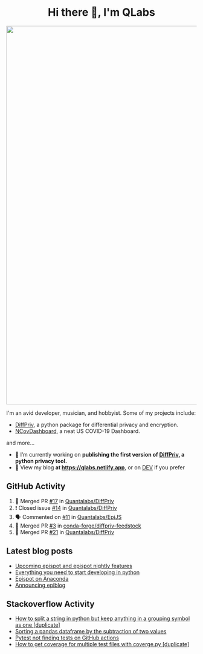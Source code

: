 <h1 align="center">Hi there 👋, I'm QLabs </h1>
<img src="https://i.ibb.co/mbr1j6p/Qlabs.png" width="1000px">

I'm an avid developer, musician, and hobbyist. Some of my projects include:
- [DiffPriv](https://github.com/Quantalabs/DiffPriv), a python package for differential privacy and encryption. 
- [NCovDashboard](https://github.com/Quantalabs/NCovDashboard), a neat US COVID-19 Dashboard.

and more...

- 🔭 I’m currently working on **publishing the first version of [DiffPriv](https://github.com/Quantalabs/DiffPriv), a python privacy tool.**
- 📜 View my blog **at https://qlabs.netlify.app**, or on [DEV](https://dev.to/Quantalabs) if you prefer

## GitHub Activity
<!--START_SECTION:activity-->
1. 🎉 Merged PR [#17](https://github.com/Quantalabs/DiffPriv/pull/17) in [Quantalabs/DiffPriv](https://github.com/Quantalabs/DiffPriv)
2. ❗️ Closed issue [#14](https://github.com/Quantalabs/DiffPriv/issues/14) in [Quantalabs/DiffPriv](https://github.com/Quantalabs/DiffPriv)
3. 🗣 Commented on [#11](https://github.com/Quantalabs/EpiJS/issues/11) in [Quantalabs/EpiJS](https://github.com/Quantalabs/EpiJS)
4. 🎉 Merged PR [#3](https://github.com/conda-forge/diffpriv-feedstock/pull/3) in [conda-forge/diffpriv-feedstock](https://github.com/conda-forge/diffpriv-feedstock)
5. 🎉 Merged PR [#21](https://github.com/Quantalabs/DiffPriv/pull/21) in [Quantalabs/DiffPriv](https://github.com/Quantalabs/DiffPriv)
<!--END_SECTION:activity-->

## Latest blog posts
<!-- BLOG-POST-LIST:START -->
- [Upcoming epispot and epispot nightly features](https://dev.to/epispot/upcoming-epispot-and-epispot-nightly-features-52ep)
- [Everything you need to start developing in python](https://dev.to/quantalabs/everything-you-need-to-start-developing-in-python-57m5)
- [Epispot on Anaconda](https://dev.to/epispot/epispot-on-anaconda-15l8)
- [Announcing epiblog](https://dev.to/epispot/announcing-epiblog-2g4c)
<!-- BLOG-POST-LIST:END -->

## Stackoverflow Activity
<!-- STACKOVERFLOW:START -->
- [How to split a string in python but keep anything in a grouping symbol as one [duplicate]](https://stackoverflow.com/questions/66837187/how-to-split-a-string-in-python-but-keep-anything-in-a-grouping-symbol-as-one)
- [Sorting a pandas dataframe by the subtraction of two values](https://stackoverflow.com/questions/66484119/sorting-a-pandas-dataframe-by-the-subtraction-of-two-values)
- [Pytest not finding tests on GitHub actions](https://stackoverflow.com/questions/66216530/pytest-not-finding-tests-on-github-actions)
- [How to get coverage for multiple test files with coverge.py [duplicate]](https://stackoverflow.com/questions/66192434/how-to-get-coverage-for-multiple-test-files-with-coverge-py)
<!-- STACKOVERFLOW:END -->

